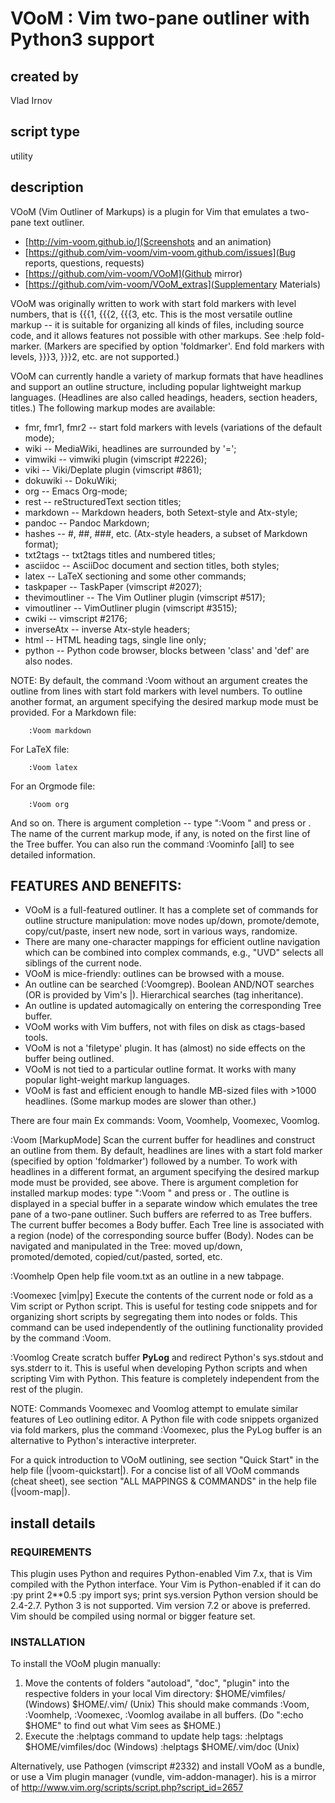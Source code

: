 VOoM : Vim two-pane outliner with Python3 support
=================================================

## created by
Vlad Irnov

## script type
utility

## description
VOoM (Vim Outliner of Markups) is a plugin for Vim that emulates a two-pane text outliner.

* [http://vim-voom.github.io/](Screenshots and an animation)
* [https://github.com/vim-voom/vim-voom.github.com/issues](Bug reports, questions, requests)
* [https://github.com/vim-voom/VOoM](Github mirror)
* [https://github.com/vim-voom/VOoM_extras](Supplementary Materials)

VOoM was originally written to work with start fold markers with level numbers, that is {{{1, {{{2, {{{3, etc. This is the most versatile outline markup -- it is suitable for organizing all kinds of files, including source code, and it allows features not possible with other markups. See :help fold-marker. (Markers are specified by option 'foldmarker'. End fold markers with levels, }}}3, }}}2, etc. are not supported.)

VOoM can currently handle a variety of markup formats that have headlines and support an outline structure, including popular lightweight markup languages. (Headlines are also called headings, headers, section headers, titles.) The following markup modes are available:
* fmr, fmr1, fmr2  -- start fold markers with levels (variations of the default mode);
* wiki  -- MediaWiki, headlines are surrounded by '=';
* vimwiki  -- vimwiki plugin (vimscript #2226);
* viki  -- Viki/Deplate plugin (vimscript #861);
* dokuwiki  -- DokuWiki;
* org  -- Emacs Org-mode;
* rest  -- reStructuredText section titles;
* markdown  -- Markdown headers, both Setext-style and Atx-style;
* pandoc    -- Pandoc Markdown;
* hashes  -- #, ##, ###, etc. (Atx-style headers, a subset of Markdown format);
* txt2tags  -- txt2tags titles and numbered titles;
* asciidoc  -- AsciiDoc document and section titles, both styles;
* latex  -- LaTeX sectioning and some other commands;
* taskpaper  -- TaskPaper (vimscript #2027);
* thevimoutliner  -- The Vim Outliner plugin (vimscript #517);
* vimoutliner  -- VimOutliner plugin (vimscript #3515);
* cwiki  -- vimscript #2176;
* inverseAtx -- inverse Atx-style headers;
* html  -- HTML heading tags, single line only;
* python  -- Python code browser, blocks between 'class' and 'def' are also nodes.

NOTE: By default, the command :Voom without an argument creates the outline from lines with start fold markers with level numbers. To outline another format, an argument specifying the desired markup mode must be provided.
For a Markdown file:

        :Voom markdown

For LaTeX file:

        :Voom latex

For an Orgmode file:

        :Voom org

And so on. There is argument completion -- type ":Voom " and press <Tab> or <C-d>.
The name of the current markup mode, if any, is noted on the first line of the Tree buffer. You can also run the command :Voominfo [all] to see detailed information.


## FEATURES AND BENEFITS:
- VOoM is a full-featured outliner. It has a complete set of commands for outline structure manipulation: move nodes up/down, promote/demote, copy/cut/paste, insert new node, sort in various ways, randomize.
- There are many one-character mappings for efficient outline navigation which can be combined into complex commands, e.g., "UVD" selects all siblings of the current node.
- VOoM is mice-friendly: outlines can be browsed with a mouse.
- An outline can be searched (:Voomgrep). Boolean AND/NOT searches (OR is provided by Vim's \|). Hierarchical searches (tag inheritance).
- An outline is updated automagically on entering the corresponding Tree buffer.
- VOoM works with Vim buffers, not with files on disk as ctags-based tools.
- VOoM is not a 'filetype' plugin. It has (almost) no side effects on the buffer being outlined.
- VOoM is not tied to a particular outline format. It works with many popular light-weight markup languages.
- VOoM is fast and efficient enough to handle MB-sized files with >1000 headlines. (Some markup modes are slower than other.)


There are four main Ex commands: Voom, Voomhelp, Voomexec, Voomlog.

:Voom [MarkupMode]
        Scan the current buffer for headlines and construct an outline from them. By default, headlines are lines with a start fold marker (specified by option 'foldmarker') followed by a number. To work with headlines in a different format, an argument specifying the desired markup mode must be provided, see above. There is argument completion for installed markup modes: type ":Voom " and press <Tab> or <C-d>.
        The outline is displayed in a special buffer in a separate window which emulates the tree pane of a two-pane outliner. Such buffers are referred to as Tree buffers. The current buffer becomes a Body buffer. Each Tree line is associated with a region (node) of the corresponding source buffer (Body). Nodes can be navigated and manipulated in the Tree: moved up/down, promoted/demoted, copied/cut/pasted, sorted, etc.

:Voomhelp
        Open help file voom.txt as an outline in a new tabpage.

:Voomexec [vim|py]
        Execute the contents of the current node or fold as a Vim script or Python script. This is useful for testing code snippets and for organizing short scripts by segregating them into nodes or folds. This command can be used independently of the outlining functionality provided by the command :Voom.

:Voomlog
        Create scratch buffer __PyLog__ and redirect Python's sys.stdout and sys.stderr to it. This is useful when developing Python scripts and when scripting Vim with Python. This feature is completely independent from the rest of the plugin.

NOTE: Commands Voomexec and Voomlog attempt to emulate similar features of Leo outlining editor. A Python file with code snippets organized via fold markers, plus the command :Voomexec, plus the PyLog buffer is an alternative to Python's interactive interpreter.


For a quick introduction to VOoM outlining, see section "Quick Start" in the help file (|voom-quickstart|).
For a concise list of all VOoM commands (cheat sheet), see section "ALL MAPPINGS & COMMANDS" in the help file (|voom-map|).

## install details
### REQUIREMENTS
This plugin uses Python and requires Python-enabled Vim 7.x, that is Vim compiled with the Python interface. Your Vim is Python-enabled if it can do
        :py print 2**0.5
        :py import sys; print sys.version
Python version should be 2.4-2.7. Python 3 is not supported.
Vim version 7.2 or above is preferred. Vim should be compiled using normal or bigger feature set.

### INSTALLATION
To install the VOoM plugin manually:
1) Move the contents of folders "autoload", "doc", "plugin" into the respective folders in your local Vim directory:
        $HOME/vimfiles/       (Windows)
        $HOME/.vim/           (Unix)
This should make commands :Voom, :Voomhelp, :Voomexec, :Voomlog availabe in all buffers. (Do ":echo $HOME" to find out what Vim sees as $HOME.)
2) Execute the :helptags command to update help tags:
        :helptags $HOME/vimfiles/doc       (Windows)
        :helptags $HOME/.vim/doc           (Unix)

Alternatively, use Pathogen (vimscript #2332) and install VOoM as a bundle, or use a Vim plugin manager (vundle, vim-addon-manager). his is a mirror of http://www.vim.org/scripts/script.php?script_id=2657
